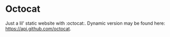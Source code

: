 # Octocat

Just a lil' static website with :octocat:. Dynamic version may be found here: https://api.github.com/octocat.
